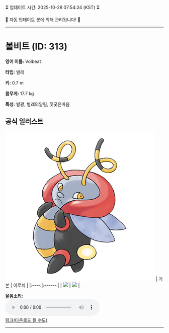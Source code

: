 
⏳ 업데이트 시간: 2025-10-28 07:54:24 (KST) ⏳

🤖 자동 업데이트 봇에 의해 관리됩니다! 🤖

---

# 볼비트 (ID: 313)
**영어 이름:** Volbeat

**타입:** 벌레

**키:** 0.7 m

**몸무게:** 17.7 kg

**특성:** 발광, 벌레의알림, 짓궂은마음

## 공식 일러스트
![](https://raw.githubusercontent.com/PokeAPI/sprites/master/sprites/pokemon/other/official-artwork/313.png)
| 기본 | 이로치 |
|:----:|:------:|
| <img src="http://play.pokemonshowdown.com/sprites/ani/volbeat.gif" width="200"> | <img src="http://play.pokemonshowdown.com/sprites/ani-shiny/volbeat.gif" width="200"> |

**울음소리:**<br><audio controls src="https://raw.githubusercontent.com/PokeAPI/cries/main/cries/pokemon/latest/313.ogg"></audio><br> [링크(다운로드 될 수도)](https://raw.githubusercontent.com/PokeAPI/cries/main/cries/pokemon/latest/313.ogg)


---
